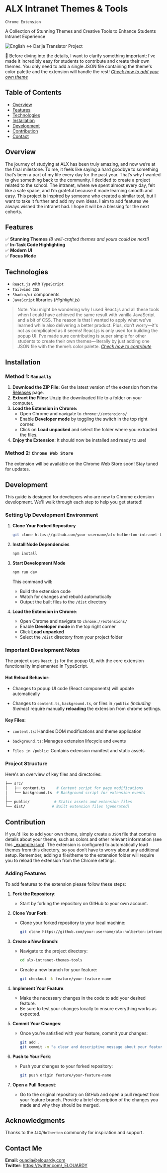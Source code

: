 # ALX Intranet Themes & Tools

`Chrome Extension`

A Collection of Stunning Themes and Creative Tools
to Enhance Students Intranet Experience

![English ⇔ Darija Translator Project](./public/screenshots/vs-dark.png)

📢 Before diving into the details, I want to clarify something important: I’ve made it incredibly easy for students to contribute and create their own themes. You only need to add a single JSON file containing the theme's color palette and the extension will handle the rest! [_Check how to add your own theme_](#contribution)

## Table of Contents

- [Overview](#overview)
- [Features](#features)
- [Technologies](#technologies)
- [Installation](#installation)
- [Development](#development)
- [Contribution](#contribution)
- [Contact](#contact-me)

## Overview

The journey of studying at ALX has been truly amazing, and now we’re at the final milestone. To me, it feels like saying a hard goodbye to something that’s been a part of my life every day for the past year. That’s why I wanted to give something back to the community. I decided to create a project related to the school. The intranet, where we spent almost every day, felt like a safe space, and I’m grateful because it made learning smooth and easy. This project is inspired by someone who created a similar tool, but I want to take it further and add my own ideas. I aim to add features we always wished the intranet had. I hope it will be a blessing for the next cohorts.

## Features

✅ **Stunning Themes** _(8 well-crafted themes and yours could be next!)_ \
✅ **In-Task Code Highlighting**\
✅ **Modern UI**\
✅ **Focus Mode**

## Technologies

- `React.js` with `TypeScript`
- `Tailwind CSS`
- `Shadcn/ui` components
- `JavaScript` libraries (_Highlight.js_)

> Note: You might be wondering why I used React.js and all these tools when I could have achieved the same result with vanilla JavaScript and a bit of CSS. The reason is that I wanted to apply what we've learned while also delivering a better product. Plus, don’t worry—it's not as complicated as it seems! React.js is only used for building the popup UI. I’ve made sure contributing is super simple for other students to create their own themes—literally by just adding one JSON file with the theme’s color palette. [_Check how to contribute_](#contribution)

## Installation

### Method 1: `Manually`

1. **Download the ZIP File:** Get the latest version of the extension from the [Releases](https://github.com/EL-OUARDY/alx-holberton-intranet-themes/releases) page.
2. **Extract the Files:** Unzip the downloaded file to a folder on your computer.
3. **Load the Extension in Chrome:**
   - Open Chrome and navigate to `chrome://extensions/`
   - Enable **Developer mode** by toggling the switch in the top right corner.
   - Click on **Load unpacked** and select the folder where you extracted the files.
4. **Enjoy the Extension**: It should now be installed and ready to use!

### Method 2: `Chrome Web Store`

The extension will be available on the Chrome Web Store soon! Stay tuned for updates.

## Development

This guide is designed for developers who are new to Chrome extension development. We'll walk through each step to help you get started!

### Setting Up Development Environment

1. **Clone Your Forked Repository**

   ```bash
   git clone https://github.com/your-username/alx-holberton-intranet-themes
   ```

2. **Install Node Dependencies**
   ```bash
   npm install
   ```
3. **Start Development Mode**

   ```bash
   npm run dev
   ```

   This command will:

   - Build the extension code
   - Watch for changes and rebuild automatically
   - Output the built files to the `/dist` directory

4. **Load the Extension in Chrome**:
   - Open Chrome and navigate to `chrome://extensions/`
   - Enable **Developer mode** in the top right corner
   - Click **Load unpacked**
   - Select the `/dist` directory from your project folder

### Important Development Notes

The project uses `React.js` for the popup UI, with the core extension functionality implemented in TypeScript.

#### Hot Reload Behavior:

- Changes to popup UI code (React components) will update automatically

- Changes to `content.ts`, `background.ts`, or files in `/public` _(including themes)_ require manually **reloading** the extension from chrome settings.

#### Key Files:

- `content.ts`: Handles DOM modifications and theme application

- `background.ts`: Manages extension lifecycle and events

- `Files in /public`: Contains extension manifest and static assets

### Project Structure

Here's an overview of key files and directories:

```bash
├── src/
│   ├── content.ts     # Content script for page modifications
│   └── background.ts  # Background script for extension events
│
├── public/           # Static assets and extension files
└── dist/            # Built extension files (generated)
```

## Contribution

If you’d like to add your own theme, simply create a `JSON` file that contains details about your theme, such as colors and other relevant information (see this [\_example.json](./public/themes/_example.json)). The extension is configured to automatically load themes from this directory, so you don’t have to worry about any additional setup.
Remember, adding a file/theme to the extension folder will require you to reload the extension from the Chrome settings.

### Adding Features

To add features to the extension please follow these steps:

1. **Fork the Repository**:

   - Start by forking the repository on GitHub to your own account.

2. **Clone Your Fork**:

   - Clone your forked repository to your local machine:
     ```bash
     git clone https://github.com/your-username/alx-holberton-intranet-themes
     ```

3. **Create a New Branch**:

   - Navigate to the project directory:
     ```bash
     cd alx-intranet-themes-tools
     ```
   - Create a new branch for your feature:
     ```bash
     git checkout -b feature/your-feature-name
     ```

4. **Implement Your Feature**:

   - Make the necessary changes in the code to add your desired feature.
   - Be sure to test your changes locally to ensure everything works as expected.

5. **Commit Your Changes**:

   - Once you’re satisfied with your feature, commit your changes:
     ```bash
     git add .
     git commit -m "a clear and descriptive message about your feature or changes"
     ```

6. **Push to Your Fork**:

   - Push your changes to your forked repository:
     ```bash
     git push origin feature/your-feature-name
     ```

7. **Open a Pull Request**:
   - Go to the original repository on GitHub and open a pull request from your feature branch. Provide a brief description of the changes you made and why they should be merged.

## Acknowledgments

Thanks to the `ALX`/`Holberton` community for inspiration and support.

## Contact Me

**Email:** ouadia@elouardy.com \
**Twitter:** https://twitter.com/_ELOUARDY
